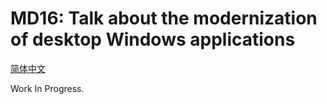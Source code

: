 ﻿# MD16: Talk about the modernization of desktop Windows applications

[简体中文](ReadMe.zh-CN.md)

Work In Progress.
